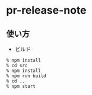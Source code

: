 # pr-release-note

## 使い方
- ビルド
```
% npm install
% cd src
% npm install
% npm run build
% cd ..
% npm start
```
